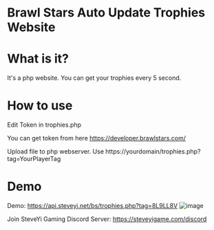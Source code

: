 # Brawl Stars Auto Update Trophies Website

# What is it?

It's a php website.
You can get your trophies every 5 second.

# How to use

Edit Token in trophies.php

You can get token from here https://developer.brawlstars.com/

Upload file to php webserver.
Use https://yourdomain/trophies.php?tag=YourPlayerTag

# Demo

Demo: https://api.steveyi.net/bs/trophies.php?tag=8L9LL8V
![image](https://github.com/SteveYiGame/BrawlStars-Auto-Update-Trophies/blob/master/img/trophies-api.png)

Join SteveYi Gaming Discord Server: https://steveyigame.com/discord
